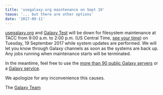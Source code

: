 ```yaml
---
title: 'usegalaxy.org maintenance on Sept 19'
tease: '... but there are other options'
date: '2017-09-11'
---
```


<div class="right"><i class="fa fa-wrench fa-5x text-danger" aria-hidden="true"></i></div>

[usegalaxy.org](https://usegalaxy.org/) and [Galaxy Test](https://test.galaxyproject.org) will be down for filesystem maintenance at TACC from 9:00 a.m. to 2:00 p.m. (US Central Time, [see your time](https://www.timeanddate.com/worldclock/fixedtime.html?msg=usegalaxy.org+maintenance+down+time+window&iso=20170919T09&p1=24&ah=5)) on Tuesday, 19 September 2017 while system updates are performed.  We will let you know through Galaxy channels as soon as the systems are back up.  Any jobs running when maintenance starts will be terminated.

In the meantime, feel free to use the [more than 90 public Galaxy servers](/use/) or a [Galaxy service](/use/).

We apologize for any inconvenience this causes.

The [Galaxy Team](/galaxy-team/)
